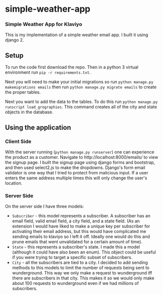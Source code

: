 # simple-weather-app
### Simple Weather App for Klaviyo

This is my implementation of a simple weather email app. I built it using django 2.

## Setup

To run the code first download the repo. Then in a python 3 virtual environment run `pip -r requirements.txt`.

Next you will need to make your initial migrations so run `python manage.py makemigrations emails` then run
`python manage.py migrate emails` to create the proper tables.

Next you want to add the data to the tables. To do this run `python manage.py runscript load_grographies`. This 
command creates all of the city and state objects in the database.

## Using the application

### Client Side
With the server running (`python manage.py runserver`) one can experience the product as a customer. Navigate to 
http://localhost:8000/emails/ to view the signup page. I built the signup page using django forms and bootstrap, and then
used select2.js to make the dropdowns. Django's form email validator is one way that I tried to protect from malicious input.
If a user enters the same address multiple times this will only change the user's location.

### Server Side

On the server side I have three models:
- `Subscriber` - this model represents a subscriber. A subscriber has an email field, valid email field, a city field, and a state field. (As an extension I would have liked to make a unique key per subscriber for activating their email address, but this would have complicated me sending emails to klaviyo so I left it off. Ideally one would do this and prune emails that went unvalidated for a certain amount of time).
- `State` - this represents a subscriber's state. I made this a model (although it could have also been an enum). This object could be useful if you were trying to target a specific subset of subscribers.
- `City` - all the subscribers are tied to a city. I decided to add sending methods to this models to limit the number of requests being sent to wunderground. This way we only make a request to wunderground iff there are subscribers in that city. This makes it so we would only make about 100 requests to wunderground even if we had millions of subscribers.
